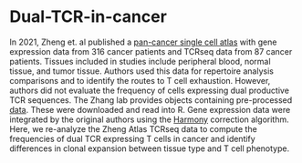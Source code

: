 # Dual-TCR-in-cancer
In 2021, Zheng et. al published a [pan-cancer single cell atlas](https://www.science.org/doi/10.1126/science.abe6474?url_ver=Z39.88-2003&rfr_id=ori:rid:crossref.org&rfr_dat=cr_pub%20%200pubmed#supplementary-materials) with gene expression data from 316 cancer patients and TCRseq data from 87 cancer patients. Tissues included in studies include peripheral blood, normal tissue, and tumor tissue. Authors used this data for repertoire analysis comparisons and to identify the routes to T cell exhaustion. However, authors did not evaluate the frequency of cells expressing dual productive TCR sequences. The Zhang lab provides objects containing pre-processed [data](https://zenodo.org/record/5461803#.Y5D4sOzMKAk). These were downloaded and read into R. Gene expression data were integrated by the original authors using the [Harmony](https://www.nature.com/articles/s41592-019-0619-0) correction algorithm. Here, we re-analyze the Zheng Atlas TCRseq data to compute the frequencies of dual TCR expressing T cells in cancer and identify differences in clonal expansion between tissue type and T cell phenotype.

 
